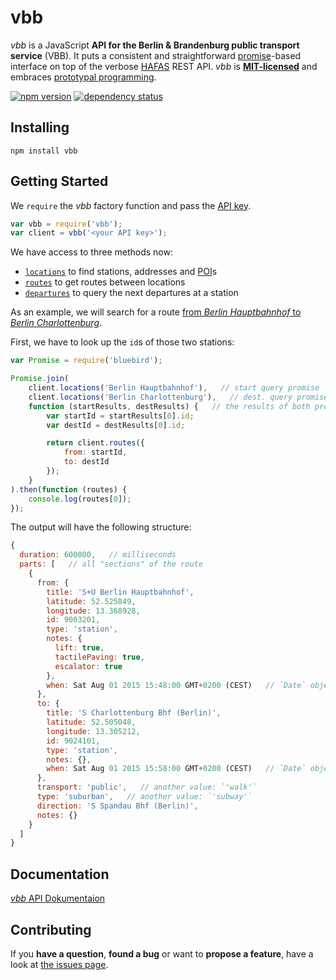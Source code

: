 # vbb

*vbb* is a JavaScript **API for the Berlin & Brandenburg public transport service** (VBB). It puts a consistent and straightforward [promise](https://github.com/petkaantonov/bluebird#what-are-promises-and-why-should-i-use-them)-based interface on top of the verbose [HAFAS](http://hacon.de/hafas) REST API. *vbb* is **[MIT-licensed](LICENSE)** and embraces [prototypal programming](http://davidwalsh.name/javascript-objects-deconstruction#simpler-object-object).

[![npm version](https://img.shields.io/npm/v/vbb.svg)](https://www.npmjs.com/package/vbb)
[![dependency status](https://img.shields.io/david/derhuerst/vbb.svg)](https://david-dm.org/derhuerst)



## Installing

```shell
npm install vbb
```



## Getting Started

We `require` the *vbb* factory function and pass the [API key](http://www.vbb.de/de/article/webservices/schnittstellen-fuer-webentwickler/5070.html#testserver).

```javascript
var vbb = require('vbb');
var client = vbb('<your API key>');
```

We have access to three methods now:

- [`locations`](docs/locations.md) to find stations, addresses and [POI](https://en.wikipedia.org/wiki/Point_of_interest)s
- [`routes`](docs/routes.md) to get routes between locations
- [`departures`](docs/departures.md) to query the next departures at a station

As an example, we will search for a route [from *Berlin Hauptbahnhof* to *Berlin Charlottenburg*](https://www.google.de/maps/dir/Berlin+Hauptbahnhof,+Europaplatz,+Berlin/S+Berlin-Charlottenburg/@52.5212391,13.3287227,13z).

First, we have to look up the `id`s of those two stations:

```javascript
var Promise = require('bluebird');

Promise.join(
	client.locations('Berlin Hauptbahnhof'),   // start query promise
	client.locations('Berlin Charlottenburg'),   // dest. query promise
	function (startResults, destResults) {   // the results of both promises
		var startId = startResults[0].id;
		var destId = destResults[0].id;

		return client.routes({
			from: startId,
			to: destId
		});
	}
).then(function (routes) {
	console.log(routes[0]);
});
```

The output will have the following structure:

```javascript
{
  duration: 600000,   // milliseconds
  parts: [   // all "sections" of the route
    {
      from: {
        title: 'S+U Berlin Hauptbahnhof',
        latitude: 52.525849,
        longitude: 13.368928,
        id: 9003201,
        type: 'station',
        notes: {
          lift: true,
          tactilePaving: true,
          escalator: true
        },
        when: Sat Aug 01 2015 15:48:00 GMT+0200 (CEST)   // `Date` object
      },
      to: {
        title: 'S Charlottenburg Bhf (Berlin)',
        latitude: 52.505048,
        longitude: 13.305212,
        id: 9024101,
        type: 'station',
        notes: {},
        when: Sat Aug 01 2015 15:58:00 GMT+0200 (CEST)   // `Date` object
      },
      transport: 'public',   // another value: `'walk'`
      type: 'suburban',   // another value: `'subway'`
      direction: 'S Spandau Bhf (Berlin)',
      notes: {}
    }
  ]
}
```



## Documentation

[*vbb* API Dokumentaion](docs/index.md)



## Contributing

If you **have a question**, **found a bug** or want to **propose a feature**, have a look at [the issues page](https://github.com/derhuerst/vbb/issues).
